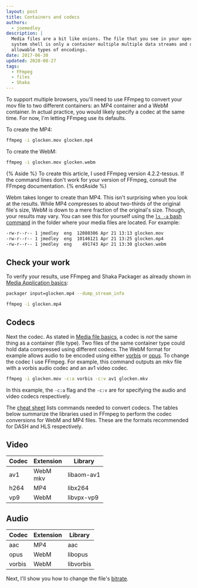 ```yaml
---
layout: post
title: Containers and codecs
authors:
  - joemedley
description: |
  Media files are a bit like onions. The file that you see in your operating
  system shell is only a container multiple multiple data streams and different
  allowable types of encodings.
date: 2017-06-30
updated: 2020-08-27
tags:
  - FFmpeg
  - files
  - Shaka
---
```


To support multiple browsers, you'll need to use FFmpeg to convert your mov file
to two different containers: an MP4 container and a WebM container. In actual
practice, you would likely specify a codec at the same time. For now, I'm
letting FFmpeg use its defaults.

To create the MP4:

```bash
ffmpeg -i glocken.mov glocken.mp4
```

To create the WebM:

```bash
ffmpeg -i glocken.mov glocken.webm
```

{% Aside %}
To create this article, I used FFmpeg version 4.2.2-tessus. If the command
lines don't work for your version of FFmpeg, consult the FFmpeg documentation.
{% endAside %}

Webm takes longer to create than MP4. This isn't surprising when you look at the
results. While MP4 compresses to about two-thirds of the original file's size,
WebM is down to a mere fraction of the original's size. Though, your results may
vary. You can see this for yourself using the [`ls -a` bash
command](https://www.tecmint.com/15-basic-ls-command-examples-in-linux/) in the
folder where your media files are located. For example:


```bash
-rw-r--r-- 1 jmedley  eng  12080306 Apr 21 13:13 glocken.mov
-rw-r--r-- 1 jmedley  eng  10146121 Apr 21 13:25 glocken.mp4
-rw-r--r-- 1 jmedley  eng    491743 Apr 21 13:30 glocken.webm
```

## Check your work

To verify your results, use FFmpeg and Shaka Packager as already shown in
[Media Application basics](/media-application-basics):

```bash
packager input=glocken.mp4 --dump_stream_info
```

```bash
ffmpeg -i glocken.mp4
```

## Codecs

Next the codec. As stated in [Media file basics](/media-file-basics), a codec is _not_ the
same thing as a container (file type). Two files of the same container type
could hold data compressed using different codecs. The WebM format for example
allows audio to be encoded using either
[vorbis](https://en.wikipedia.org/wiki/Vorbis) or
[opus](https://en.wikipedia.org/wiki/Opus_(audio_format)). To change the codec I
use FFmpeg. For example, this command outputs an mkv file with a vorbis audio
codec and an av1 video codec.

```bash
ffmpeg -i glocken.mov -c:a vorbis -c:v av1 glocken.mkv
```

In this example, the `-c:a` flag and the `-c:v` are for specifying the audio and
video codecs respectively.

The [cheat sheet](./media-cheat-sheet#codec) lists commands needed to convert codecs.
The tables below summarize the libraries used in FFmpeg to perform the codec
conversions for WebM and MP4 files. These are the formats recommended for DASH
and HLS respectively.

## Video

| Codec | Extension    | Library    |
| ----- | ------------ | ---------- |
| av1   | WebM<br/>mkv | libaom-av1 |
| h264  | MP4          | libx264    |
| vp9   | WebM         | libvpx-vp9 |

## Audio

| Codec  | Extension | Library    |
| ------ | --------- | ---------- |
| aac    | MP4       | aac        |
| opus   | WebM      | libopus    |
| vorbis | WebM      | libvorbis  |

Next, I'll show you how to change the file's [bitrate](/bitrate).
